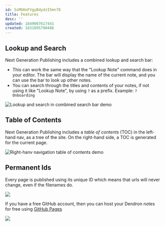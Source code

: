 ```yaml
---
id: SsMGHoFVgyBdydzI5mn78
title: Features
desc: ''
updated: 1649007617441
created: 1631895790486
---
```


## Lookup and Search

Next Generation Publishing includes a combined lookup and search bar:

* This can work the same way that the "Lookup Note" command does in your editor. The bar will display the name of the current note, and you can use the bar to look up other notes.
* You can search through the titles and contents of your notes, if not using it like "Lookup Note", by using `?` as a prefix. Example: `? Onboarding`

![Lookup and search in combined search bar demo](https://org-dendron-public-assets.s3.amazonaws.com/images/publishing-combined-search-bar.gif)

## Table of Contents

Next Generation Publishing includes a _table of contents_ (TOC) in the left-hand nav, as a tree of the site. On the right-hand side, a TOC is generated for the current page.

![Right-hanv navigation table of contents demo](https://org-dendron-public-assets.s3.amazonaws.com/images/publishing-local-toc-right-nav.gif)

## Permanent Ids

Every page is published using its unique ID which means that urls will never change, even if the filenames do.

<img style="max-width: 720px;" src="https://foundation-prod-assetspublic53c57cce-8cpvgjldwysl.s3-us-west-2.amazonaws.com/assets/images/site-ids.jpg" />

If you have a free GitHub account, then you can host your Dendron notes for free using [GitHub Pages](https://pages.github.com/) 

<img style="max-width: 720px;" src="https://foundation-prod-assetspublic53c57cce-8cpvgjldwysl.s3-us-west-2.amazonaws.com/assets/images/site-domain.jpg" />
